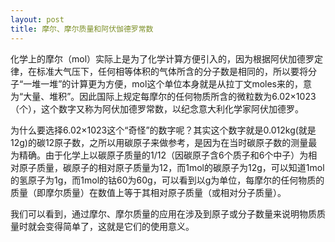 ```yaml
---
layout: post
title: 摩尔、摩尔质量和阿伏伽德罗常数
---
```

化学上的摩尔（mol）实际上是为了化学计算方便引入的，因为根据阿伏加德罗定律，在标准大气压下，任何相等体积的气体所含的分子数是相同的，所以要将分子“一堆一堆”的计算更为方便，mol这个单位本身就是从拉丁文moles来的，意为“大量、堆积”。因此国际上规定每摩尔的任何物质所含的微粒数为6.02×1023（个），这个数字又称为阿伏加德罗常数，以纪念意大利化学家阿伏加德罗。  

为什么要选择6.02×1023这个“奇怪”的数字呢？其实这个数字就是0.012kg(就是12g)的碳12原子数，之所以用碳原子来做参考，是因为在当时碳原子数的测量最为精确。由于化学上以碳原子质量的1/12（因碳原子含6个质子和6个中子）为相对原子质量，碳原子的相对原子质量为12，而1mol的碳原子为12g，可以知道1mol的氢原子为1g，而1mol的钴60为60g，可以看到以g为单位，每摩尔的任何物质的质量（即摩尔质量）在数值上等于其相对原子质量（或相对分子质量）。  

我们可以看到，通过摩尔、摩尔质量的应用在涉及到原子或分子数量来说明物质质量时就会变得简单了，这就是它们的使用意义。  

